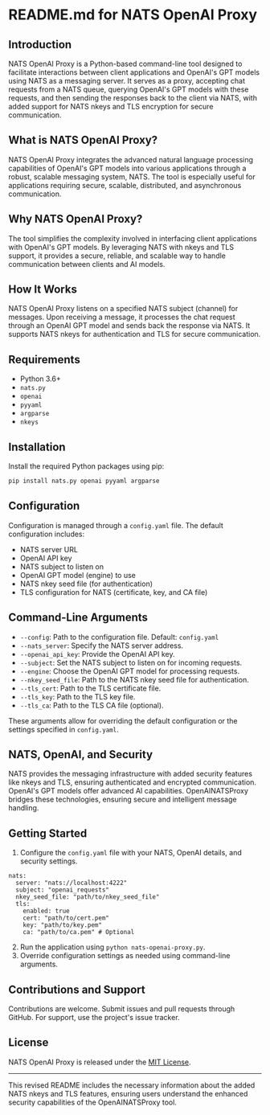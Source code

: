 # README.md for NATS OpenAI Proxy

## Introduction

NATS OpenAI Proxy is a Python-based command-line tool designed to facilitate interactions between client applications and OpenAI's GPT models using NATS as a messaging server. It serves as a proxy, accepting chat requests from a NATS queue, querying OpenAI's GPT models with these requests, and then sending the responses back to the client via NATS, with added support for NATS nkeys and TLS encryption for secure communication.

## What is NATS OpenAI Proxy?

NATS OpenAI Proxy integrates the advanced natural language processing capabilities of OpenAI's GPT models into various applications through a robust, scalable messaging system, NATS. The tool is especially useful for applications requiring secure, scalable, distributed, and asynchronous communication.

## Why NATS OpenAI Proxy?

The tool simplifies the complexity involved in interfacing client applications with OpenAI's GPT models. By leveraging NATS with nkeys and TLS support, it provides a secure, reliable, and scalable way to handle communication between clients and AI models.

## How It Works

NATS OpenAI Proxy listens on a specified NATS subject (channel) for messages. Upon receiving a message, it processes the chat request through an OpenAI GPT model and sends back the response via NATS. It supports NATS nkeys for authentication and TLS for secure communication.

## Requirements

- Python 3.6+
- `nats.py`
- `openai`
- `pyyaml`
- `argparse`
- `nkeys`

## Installation

Install the required Python packages using pip:

```bash
pip install nats.py openai pyyaml argparse
```

## Configuration

Configuration is managed through a `config.yaml` file. The default configuration includes:

- NATS server URL
- OpenAI API key
- NATS subject to listen on
- OpenAI GPT model (engine) to use
- NATS nkey seed file (for authentication)
- TLS configuration for NATS (certificate, key, and CA file)

## Command-Line Arguments

- `--config`: Path to the configuration file. Default: `config.yaml`
- `--nats_server`: Specify the NATS server address.
- `--openai_api_key`: Provide the OpenAI API key.
- `--subject`: Set the NATS subject to listen on for incoming requests.
- `--engine`: Choose the OpenAI GPT model for processing requests.
- `--nkey_seed_file`: Path to the NATS nkey seed file for authentication.
- `--tls_cert`: Path to the TLS certificate file.
- `--tls_key`: Path to the TLS key file.
- `--tls_ca`: Path to the TLS CA file (optional).

These arguments allow for overriding the default configuration or the settings specified in `config.yaml`.

## NATS, OpenAI, and Security

NATS provides the messaging infrastructure with added security features like nkeys and TLS, ensuring authenticated and encrypted communication. OpenAI's GPT models offer advanced AI capabilities. OpenAINATSProxy bridges these technologies, ensuring secure and intelligent message handling.

## Getting Started

1. Configure the `config.yaml` file with your NATS, OpenAI details, and security settings.

```
nats:
  server: "nats://localhost:4222"
  subject: "openai_requests"
  nkey_seed_file: "path/to/nkey_seed_file"
  tls:
    enabled: true
    cert: "path/to/cert.pem"
    key: "path/to/key.pem"
    ca: "path/to/ca.pem" # Optional
```
2. Run the application using `python nats-openai-proxy.py`.
3. Override configuration settings as needed using command-line arguments.

## Contributions and Support

Contributions are welcome. Submit issues and pull requests through GitHub. For support, use the project's issue tracker.

## License

NATS OpenAI Proxy is released under the [MIT License](LICENSE).

---

This revised README includes the necessary information about the added NATS nkeys and TLS features, ensuring users understand the enhanced security capabilities of the OpenAINATSProxy tool.
